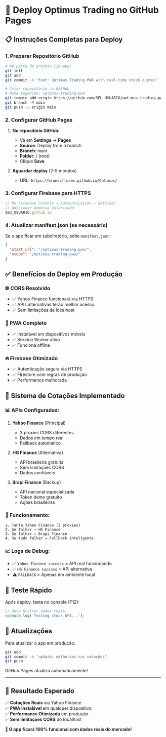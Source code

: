 # 🚀 Deploy Optimus Trading no GitHub Pages

## 📋 Instruções Completas para Deploy

### **1. Preparar Repositório GitHub**

```bash
# Na pasta do projeto (10-App)
git init
git add .
git commit -m "feat: Optimus Trading PWA with real-time stock quotes"

# Criar repositório no GitHub
# Nome sugerido: optimus-trading-pwa
git remote add origin https://github.com/SEU_USUARIO/optimus-trading-pwa.git
git branch -M main
git push -u origin main
```

### **2. Configurar GitHub Pages**

1. **No repositório GitHub:**
   - Vá em **Settings** → **Pages**
   - **Source**: Deploy from a branch
   - **Branch**: main
   - **Folder**: / (root)
   - Clique **Save**

2. **Aguardar deploy** (2-5 minutos)
   - URL: `https://brunocflores.github.io/Optimus/`

### **3. Configurar Firebase para HTTPS**

```javascript
// No Firebase Console → Authentication → Settings
// Adicionar domínio autorizado:
SEU_USUARIO.github.io
```

### **4. Atualizar manifest.json (se necessário)**

Se o app ficar em subdiretório, edite `manifest.json`:

```json
{
  "start_url": "/optimus-trading-pwa/",
  "scope": "/optimus-trading-pwa/"
}
```

## ✅ Benefícios do Deploy em Produção

### **🌐 CORS Resolvido**
- ✅ Yahoo Finance funcionará via HTTPS
- ✅ APIs alternativas terão melhor acesso
- ✅ Sem limitações de localhost

### **📱 PWA Completo**
- ✅ Instalável em dispositivos móveis
- ✅ Service Worker ativo
- ✅ Funciona offline

### **🔥 Firebase Otimizado**
- ✅ Autenticação segura via HTTPS
- ✅ Firestore com regras de produção
- ✅ Performance melhorada

## 🔧 Sistema de Cotações Implementado

### **📊 APIs Configuradas:**

1. **Yahoo Finance** (Principal)
   - 3 proxies CORS diferentes
   - Dados em tempo real
   - Fallback automático

2. **HG Finance** (Alternativa)
   - API brasileira gratuita
   - Sem limitações CORS
   - Dados confiáveis

3. **Brapi Finance** (Backup)
   - API nacional especializada
   - Token demo gratuito
   - Ações brasileiras

### **🎯 Funcionamento:**
```
1. Tenta Yahoo Finance (3 proxies)
2. Se falhar → HG Finance
3. Se falhar → Brapi Finance  
4. Se tudo falhar → Fallback inteligente
```

### **📈 Logs de Debug:**
- ✅ `Yahoo Finance success` = API real funcionando
- ✅ `HG Finance success` = API alternativa
- ⚠️ `FALLBACK` = Apenas em ambiente local

## 🎯 Teste Rápido

Após deploy, teste no console (F12):

```javascript
// Deve mostrar dados reais:
console.log('Testing stock API...');
```

## 🔄 Atualizações

Para atualizar o app em produção:

```bash
git add .
git commit -m "update: melhorias nas cotações"
git push
```

GitHub Pages atualiza automaticamente!

---

## 🌟 **Resultado Esperado**

✅ **Cotações Reais** via Yahoo Finance  
✅ **PWA Instalável** em qualquer dispositivo  
✅ **Performance Otimizada** em produção  
✅ **Sem limitações CORS** do localhost  

**🚀 O app ficará 100% funcional com dados reais do mercado!**